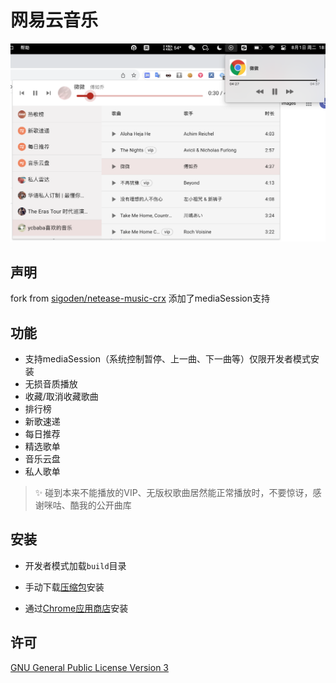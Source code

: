# 网易云音乐

![应用截图](https://github.com/ycace/netease-music-crx/blob/main/screenshot.png?raw=true)

## 声明

fork from [sigoden/netease-music-crx](https://github.com/sigoden/netease-music-crx) 添加了mediaSession支持

## 功能

- 支持mediaSession（系统控制暂停、上一曲、下一曲等）仅限开发者模式安装
- 无损音质播放
- 收藏/取消收藏歌曲
- 排行榜
- 新歌速递
- 每日推荐
- 精选歌单
- 音乐云盘
- 私人歌单

> ✨ 碰到本来不能播放的VIP、无版权歌曲居然能正常播放时，不要惊讶，感谢咪咕、酷我的公开曲库

## 安装

- 开发者模式加载`build`目录

- 手动下载[压缩包](https://github.com/sigoden/netease-music-crx/releases/latest)安装

- 通过[Chrome应用商店](https://chrome.google.com/webstore/detail/ekmamdknmdolmmjbgpmnkiobcnihdhhf)安装


## 许可

[GNU General Public License Version 3](https://www.gnu.org/licenses/gpl.html)
